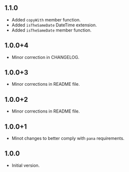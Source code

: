 ## 1.1.0

- Added `copyWith` member function.
- Added `isTheSameDate` DateTime extension.
- Added `isTheSameDate` member function.

## 1.0.0+4

- Minor correction in CHANGELOG.

## 1.0.0+3

- Minor corrections in README file.

## 1.0.0+2

- Minor corrections in README file.

## 1.0.0+1

- Minot changes to better comply with `pana` requirements.

## 1.0.0

- Initial version.
